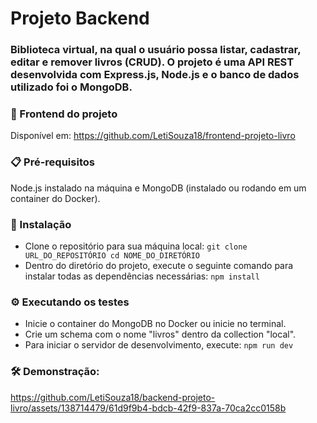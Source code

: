 # Projeto Backend 
### Biblioteca virtual, na qual o usuário possa listar, cadastrar, editar e remover livros (CRUD). O projeto é uma API REST desenvolvida com Express.js, Node.js e o banco de dados utilizado foi o MongoDB.
### 🚀 Frontend do projeto
Disponível em: https://github.com/LetiSouza18/frontend-projeto-livro

### 📋 Pré-requisitos
Node.js instalado na máquina e MongoDB (instalado ou rodando em um container do Docker).

### 🔧 Instalação
- Clone o repositório para sua máquina local: ```git clone URL_DO_REPOSITÓRIO cd NOME_DO_DIRETÓRIO ```
- Dentro do diretório do projeto, execute o seguinte comando para instalar todas as dependências necessárias: ``` npm install ```

### ⚙️ Executando os testes
- Inicie o container do MongoDB no Docker ou inicie no terminal.
- Crie um schema com o nome "livros" dentro da collection "local".
- Para iniciar o servidor de desenvolvimento, execute: ``` npm run dev ```

### 🛠️ Demonstração:
https://github.com/LetiSouza18/backend-projeto-livro/assets/138714479/61d9f9b4-bdcb-42f9-837a-70ca2cc0158b

